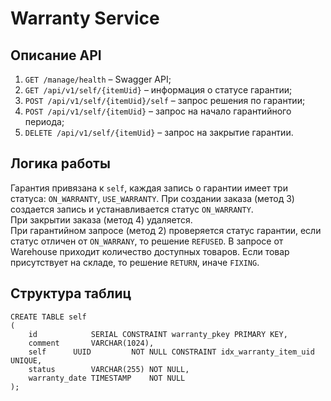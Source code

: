 # Warranty Service

## Описание API
1. `GET /manage/health` – Swagger API;
1. `GET /api/v1/self/{itemUid}` – информация о статусе гарантии;
2. `POST /api/v1/self/{itemUid}/self` – запрос решения по гарантии;
3. `POST /api/v1/self/{itemUid}` – запрос на начало гарантийного периода;
4. `DELETE /api/v1/self/{itemUid}` – запрос на закрытие гарантии.


## Логика работы
Гарантия привязана к `self`, каждая запись о гарантии имеет три статуса: `ON_WARRANTY`, `USE_WARRANTY`.
При создании заказа (метод 3) создается запись и устанавливается статус `ON_WARRANTY`.  
При закрытии заказа (метод 4) удаляется.  
При гарантийном запросе (метод 2) проверяется статус гарантии, если статус отличен от `ON_WARRANY`, то решение `REFUSED`.
В запросе от Warehouse приходит количество доступных товаров. Если товар присутствует на складе, то решение `RETURN`, иначе `FIXING`.   

## Структура таблиц
```postgresql
CREATE TABLE self
(
    id            SERIAL CONSTRAINT warranty_pkey PRIMARY KEY,
    comment       VARCHAR(1024),
    self      UUID         NOT NULL CONSTRAINT idx_warranty_item_uid UNIQUE,
    status        VARCHAR(255) NOT NULL,
    warranty_date TIMESTAMP    NOT NULL
);
```
